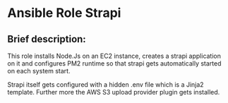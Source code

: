 # Ansible Role Strapi

## Brief description:
This role installs Node.Js on an EC2 instance, creates a strapi application on it and configures PM2 runtime so that strapi gets automatically started on each system start.

Strapi itself gets configured with a hidden .env file which is a Jinja2 template. Further more the AWS S3 upload provider plugin gets installed.